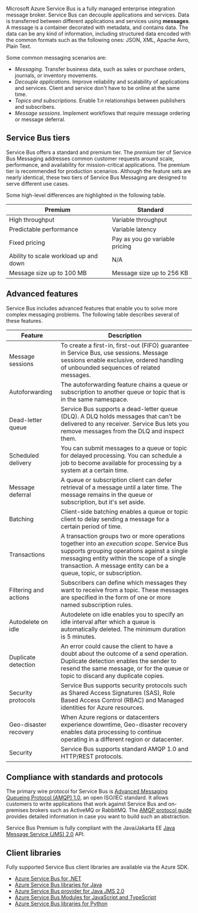 



Microsoft Azure Service Bus is a fully managed enterprise integration message broker. Service Bus can decouple applications and services. Data is transferred between different applications and services using **messages**. A message is a container decorated with metadata, and contains data. The data can be any kind of information, including structured data encoded with the common formats such as the following ones: JSON, XML, Apache Avro, Plain Text.

Some common messaging scenarios are:

* *Messaging*. Transfer business data, such as sales or purchase orders, journals, or inventory movements.
* *Decouple applications*. Improve reliability and scalability of applications and services. Client and service don't have to be online at the same time.
* *Topics and subscriptions*. Enable 1:*n* relationships between publishers and subscribers.
* *Message sessions*. Implement workflows that require message ordering or message deferral.

##  Service Bus tiers

Service Bus offers a standard and premium tier. The *premium* tier of Service Bus Messaging addresses common customer requests around scale, performance, and availability for mission-critical applications. The premium tier is recommended for production scenarios. Although the feature sets are nearly identical, these two tiers of Service Bus Messaging are designed to serve different use cases.

Some high-level differences are highlighted in the following table.

| Premium | Standard |
|--|--|
| High throughput | Variable throughput |
| Predictable performance | Variable latency |
| Fixed pricing | Pay as you go variable pricing |
| Ability to scale workload up and down | N/A |
| Message size up to 100 MB | Message size up to 256 KB |


## Advanced features

Service Bus includes advanced features that enable you to solve more complex messaging problems. The following table describes several of these features.

| Feature | Description |
|--|--|
| Message sessions | To create a first-in, first-out (FIFO) guarantee in Service Bus, use sessions. Message sessions enable exclusive, ordered handling of unbounded sequences of related messages. |
| Autoforwarding | The autoforwarding feature chains a queue or subscription to another queue or topic that is in the same namespace. |
| Dead-letter queue | Service Bus supports a dead-letter queue (DLQ). A DLQ holds messages that can't be delivered to any receiver. Service Bus lets you remove messages from the DLQ and inspect them. |
| Scheduled delivery | You can submit messages to a queue or topic for delayed processing. You can schedule a job to become available for processing by a system at a certain time. |
| Message deferral | A queue or subscription client can defer retrieval of a message until a later time. The message remains in the queue or subscription, but it's set aside. |
| Batching | Client-side batching enables a queue or topic client to delay sending a message for a certain period of time. |
| Transactions | A transaction groups two or more operations together into an *execution scope*. Service Bus supports grouping operations against a single messaging entity within the scope of a single transaction. A message entity can be a queue, topic, or subscription. |
| Filtering and actions | Subscribers can define which messages they want to receive from a topic. These messages are specified in the form of one or more named subscription rules. |
| Autodelete on idle | Autodelete on idle enables you to specify an idle interval after which a queue is automatically deleted. The minimum duration is 5 minutes. |
| Duplicate detection | An error could cause the client to have a doubt about the outcome of a send operation. Duplicate detection enables the sender to resend the same message, or for the queue or topic to discard any duplicate copies. |
| Security protocols | Service Bus supports security protocols such as Shared Access Signatures (SAS), Role Based Access Control (RBAC) and Managed identities for Azure resources. |
| Geo-disaster recovery | When Azure regions or datacenters experience downtime, Geo-disaster recovery enables data processing to continue operating in a different region or datacenter. |
| Security | Service Bus supports standard AMQP 1.0 and HTTP/REST protocols. |

## Compliance with standards and protocols

The primary wire protocol for Service Bus is [Advanced Messaging Queueing Protocol (AMQP) 1.0](https://learn.microsoft.com/en-us/azure/service-bus-messaging/service-bus-amqp-overview), an open ISO/IEC standard. It allows customers to write applications that work against Service Bus and on-premises brokers such as ActiveMQ or RabbitMQ. The [AMQP protocol guide](https://learn.microsoft.com/en-us/azure/service-bus-messaging/service-bus-amqp-protocol-guide) provides detailed information in case you want to build such an abstraction.

Service Bus Premium is fully compliant with the Java/Jakarta EE [Java Message Service (JMS) 2.0](https://learn.microsoft.com/en-us/azure/service-bus-messaging/how-to-use-java-message-service-20) API.

## Client libraries

Fully supported Service Bus client libraries are available via the Azure SDK.

* [Azure Service Bus for .NET](https://learn.microsoft.com/en-us/dotnet/api/overview/azure/service-bus)
* [Azure Service Bus libraries for Java](https://learn.microsoft.com/en-us/java/api/overview/azure/servicebus)
* [Azure Service Bus provider for Java JMS 2.0](https://learn.microsoft.com/en-us/azure/service-bus-messaging/how-to-use-java-message-service-20)
* [Azure Service Bus Modules for JavaScript and TypeScript](https://learn.microsoft.com/en-us/javascript/api/overview/azure/service-bus)
* [Azure Service Bus libraries for Python](https://learn.microsoft.com/en-us/python/api/overview/azure/servicebus)

